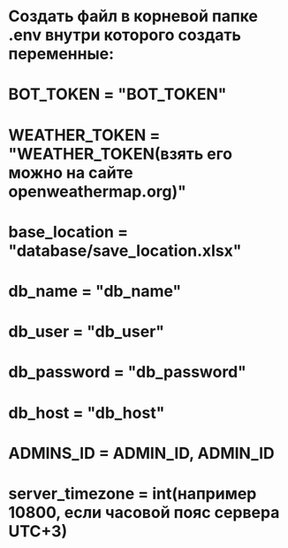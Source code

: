 # Создать файл в корневой папке .env внутри которого создать переменные:
# BOT_TOKEN = "BOT_TOKEN"
# WEATHER_TOKEN = "WEATHER_TOKEN(взять его можно на сайте openweathermap.org)"

# base_location = "database/save_location.xlsx"

# db_name = "db_name"
# db_user = "db_user"
# db_password = "db_password"
# db_host = "db_host"

# ADMINS_ID = ADMIN_ID, ADMIN_ID
# server_timezone = int(например 10800, если часовой пояс сервера UTC+3)